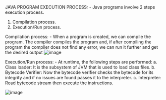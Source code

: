 JAVA PROGRAM EXECUTION PROCESS: - Java programs involve 2 steps execution process.
1. Compilation process.
2. Execution/Run process.

Compilation process: - When a program is created, we can compile the program. The compiler compiles the program and, if after compiling the program the compiler does not find any error, we can run it further and get the desired output
![image](https://github.com/akhilkumar2020/Java-Introduction/assets/142902709/d8615e68-4456-4045-bcf9-e8a417820862)

Execution/Run process: - At runtime, the following steps are performed:
a. Class loader: It is the subsystem of JVM that is used to load class files.
b. Bytecode Verifier: Now the bytecode verifier checks the bytecode for its integrity and if no issues are found passes it to the interpreter.
c. Interpreter: Read bytecode stream then execute the instructions.

![image](https://github.com/akhilkumar2020/Java-Introduction/assets/142902709/e9b5d7e3-6984-4d1e-852b-e5ff70c01384)

